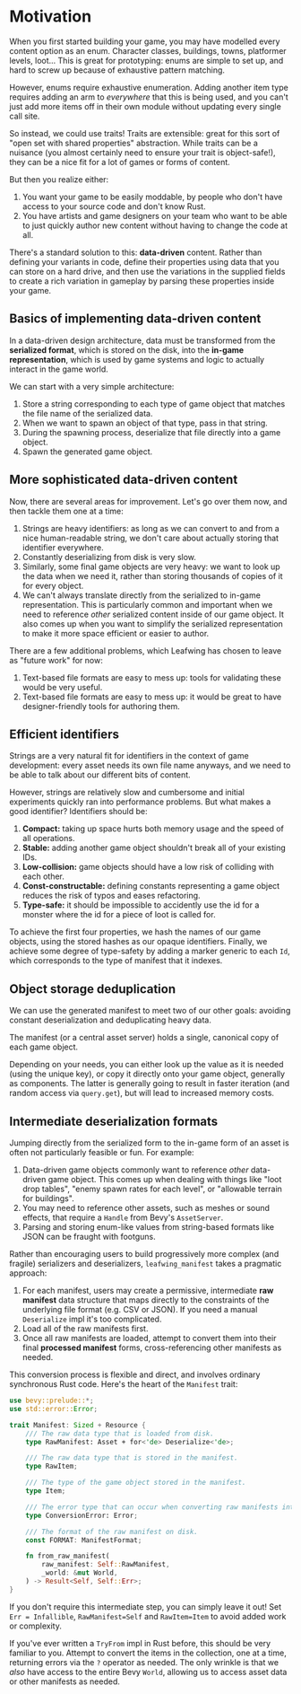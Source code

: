 # Motivation

When you first started building your game, you may have modelled every content option as an enum. Character classes, buildings, towns, platformer levels, loot...
This is great for prototyping: enums are simple to set up, and hard to screw up because of exhaustive pattern matching.

However, enums require exhaustive enumeration. Adding another item type requires adding an arm to *everywhere* that this is being used, and you can't just add more items off in their own module without updating every single call site.

So instead, we could use traits! Traits are extensible: great for this sort of "open set with shared properties" abstraction.
While traits can be a nuisance (you almost certainly need to ensure your trait is object-safe!), they can be a nice fit for a lot of games or forms of content.

But then you realize either:

1. You want your game to be easily moddable, by people who don't have access to your source code and don't know Rust.
2. You have artists and game designers on your team who want to be able to just quickly author new content without having to change the code at all.

There's a standard solution to this: **data-driven** content.
Rather than defining your variants in code, define their properties using data that you can store on a hard drive,
and then use the variations in the supplied fields to create a rich variation in gameplay by parsing these properties inside your game.

## Basics of implementing data-driven content

In a data-driven design architecture, data must be transformed from the **serialized format**, which is stored on the disk, into the **in-game representation**, which is used by game systems and logic to actually interact in the game world.

We can start with a very simple architecture:

1. Store a string corresponding to each type of game object that matches the file name of the serialized data.
2. When we want to spawn an object of that type, pass in that string.
3. During the spawning process, deserialize that file directly into a game object.
4. Spawn the generated game object.

## More sophisticated data-driven content

Now, there are several areas for improvement.
Let's go over them now, and then tackle them one at a time:

1. Strings are heavy identifiers: as long as we can convert to and from a nice human-readable string, we don't care about actually storing that identifier everywhere.
2. Constantly deserializing from disk is very slow.
3. Similarly, some final game objects are very heavy: we want to look up the data when we need it, rather than storing thousands of copies of it for every object.
4. We can't always translate directly from the serialized to in-game representation. This is particularly common and important when we need to reference *other* serialized content inside of our game object. It also comes up when you want to simplify the serialized representation to make it more space efficient or easier to author.

There are a few additional problems, which Leafwing has chosen to leave as "future work" for now:

1. Text-based file formats are easy to mess up: tools for validating these would be very useful.
2. Text-based file formats are easy to mess up: it would be great to have designer-friendly tools for authoring them.

## Efficient identifiers

Strings are a very natural fit for identifiers in the context of game development:
every asset needs its own file name anyways, and we need to be able to talk about our different bits of content.

However, strings are relatively slow and cumbersome and initial experiments quickly ran into performance problems.
But what makes a good identifier?
Identifiers should be:

1. **Compact:** taking up space hurts both memory usage and the speed of all operations.
2. **Stable:** adding another game object shouldn't break all of your existing IDs.
3. **Low-collision:** game objects should have a low risk of colliding with each other.
4. **Const-constructable:** defining constants representing a game object reduces the risk of typos and eases refactoring.
5. **Type-safe:** it should be impossible to accidently use the id for a monster where the id for a piece of loot is called for.

To achieve the first four properties, we hash the names of our game objects, using the stored hashes as our opaque identifiers.
Finally, we achieve some degree of type-safety by adding a marker generic to each `Id`, which corresponds to the type of manifest that it indexes.

## Object storage deduplication

We can use the generated manifest to meet two of our other goals: avoiding constant deserialization and deduplicating heavy data.

The manifest (or a central asset server) holds a single, canonical copy of each game object.

Depending on your needs, you can either look up the value as it is needed (using the unique key), or copy it directly onto your game object, generally as components.
The latter is generally going to result in faster iteration (and random access via `query.get`), but will lead to increased memory costs.

## Intermediate deserialization formats

Jumping directly from the serialized form to the in-game form of an asset is often not particularly feasible or fun. For example:

1. Data-driven game objects commonly want to reference *other* data-driven game object.
This comes up when dealing with things like "loot drop tables", "enemy spawn rates for each level", or "allowable terrain for buildings".
2. You may need to reference other assets, such as meshes or sound effects, that require a `Handle` from Bevy's `AssetServer`.
3. Parsing and storing enum-like values from string-based formats like JSON can be fraught with footguns.

Rather than encouraging users to build progressively more complex (and fragile) serializers and deserializers, `leafwing_manifest` takes a pragmatic approach:

1. For each manifest, users may create a permissive, intermediate **raw manifest** data structure that maps directly to the constraints of the underlying file format (e.g. CSV or JSON). If you need a manual `Deserialize` impl it's too complicated.
2. Load all of the raw manifests first.
3. Once all raw manifests are loaded, attempt to convert them into their final **processed manifest** forms, cross-referencing other manifests as needed.

This conversion process is flexible and direct, and involves ordinary synchronous Rust code. Here's the heart of the `Manifest` trait:

```rust
use bevy::prelude::*;
use std::error::Error;

trait Manifest: Sized + Resource {
    /// The raw data type that is loaded from disk.
    type RawManifest: Asset + for<'de> Deserialize<'de>;

    /// The raw data type that is stored in the manifest.
    type RawItem;

    /// The type of the game object stored in the manifest.
    type Item;

    /// The error type that can occur when converting raw manifests into a manifest.
    type ConversionError: Error;

    /// The format of the raw manifest on disk.
    const FORMAT: ManifestFormat;

    fn from_raw_manifest(
        raw_manifest: Self::RawManifest,
        _world: &mut World,
    ) -> Result<Self, Self::Err>;
}
```

If you don't require this intermediate step, you can simply leave it out! Set `Err = Infallible`, `RawManifest=Self` and `RawItem=Item` to avoid added work or complexity.

If you've ever written a `TryFrom` impl in Rust before, this should be very familiar to you.
Attempt to convert the items in the collection, one at a time, returning errors via the `?` operator as needed.
The only wrinkle is that we *also* have access to the entire Bevy `World`, allowing us to access asset data or other manifests as needed.
